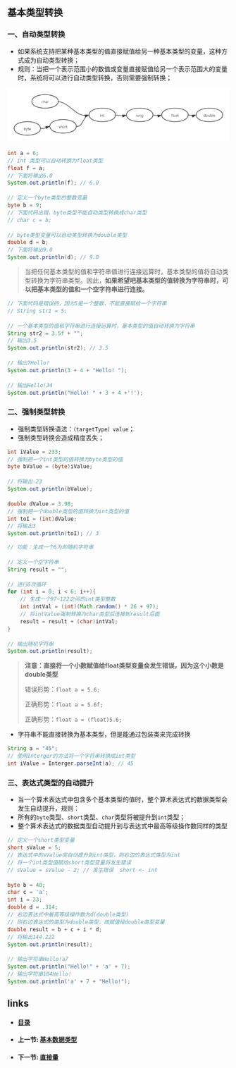 ## 基本类型转换

### 一、自动类型转换

- 如果系统支持把某种基本类型的值直接赋值给另一种基本类型的变量，这种方式成为自动类型转换；
- 规则：当把一个表示范围小的数值或变量直接赋值给另一个表示范围大的变量时，系统将可以进行自动类型转换，否则需要强制转换；

![未命名文件](assets/01.6/未命名文件.png)

```java
int a = 6;
// int 类型可以自动转换为float类型
float f = a;
// 下面将输出6.0
System.out.println(f); // 6.0

// 定义一个byte类型的整数变量
byte b = 9;
// 下面代码出错，byte类型不能自动类型转换成char类型
// char c = b;

// byte类型变量可以自动类型转换为double类型
double d = b;
// 下面将输出9.0
System.out.println(d); // 9.0
```

>当把任何基本类型的值和字符串值进行连接运算时，基本类型的值将自动类型转换为字符串类型。因此，**如果希望吧基本类型的值转换为字符串时，可以把基本类型的值和一个空字符串进行连接。**

```java
// 下面代码是错误的，因为5是一个整数，不能直接赋给一个字符串
// String str1 = 5;

// 一个基本类型的值和字符串进行连接运算时，基本类型的值自动转换为字符串
String str2 = 3.5f + "";
// 输出3.5
System.out.println(str2); // 3.5

// 输出7Hello!
System.out.println(3 + 4 + "Hello! ");

// 输出Hello!34
System.out.println("Hello! " + 3 + 4 +'!');
```

### 二、强制类型转换

- 强制类型转换语法：`（targetType）value`；
- 强制类型转换会造成精度丢失；

```java
int iValue = 233;
// 强制把一个int类型的值转换为byte类型的值
byte bValue = (byte)iValue;

// 将输出-23
System.out.println(bValue);

double dValue = 3.98;
// 强制把一个double类型的值转换为int类型的值
int toI = (int)dValue;
// 将输出3
System.out.println(toI); // 3
```

```java
// 功能：生成一个6为的随机字符串

// 定义一个空字符串
String result = "";

// 进行6次循环
for (int i = 0; i < 6; i++){
    // 生成一个97~122之间的int类型整数
    int intVal = (int)(Math.random() * 26 + 97);
    // 将intValue强制转换为char类型后连接到result后面
    result = result + (char)intVal;
}

// 输出随机字符串
System.out.println(result);
```

>**注意：直接将一个小数赋值给float类型变量会发生错误，因为这个小数是double类型**
>
>错误形势：`float a = 5.6;` 
>
>正确形势：`float a = 5.6f;` 
>
>正确形势：`float a = (float)5.6;` 

- 字符串不能直接转换为基本类型，但是能通过包装类来完成转换

```java
String a = "45";
// 使用Interger的方法将一个字符串转换成int类型
int iValue = Interger.parseInt(a); // 45
```

### 三、表达式类型的自动提升

- 当一个算术表达式中包含多个基本类型的值时，整个算术表达式的数据类型会发生自动提升，规则：
- 所有的`byte`类型、`short`类型、`char`类型将被提升到`int`类型；
- 整个算术表达式的数据类型自动提升到与表达式中最高等级操作数同样的类型

```java
// 定义一个short类型变量
short sValue = 5;
// 表达式中的sValue奖自动提升到int类型，则右边的表达式类型为int
// 将一个int类型值赋给short类型变量将发生错误
// sValue = sValue - 2; // 发生错误  short <- int

byte b = 40;
char c = 'a';
int i = 23;
double d = .314;
// 右边表达式中最高等级操作数为d(double类型)
// 则右边表达式的类型为double类型，故赋值给double类型变量
double result = b + c + i * d;
// 将输出144.222
System.out.println(result);

// 输出字符串Hello!a7
System.out.println("Hello!" + 'a' + 7);
// 输出字符串104Hello!
System.out.println('a' + 7 + "Hello!");
```

## links

- #### [目录](<README.md>)

- #### 上一节: [基本数据类型](<01.5.md>)

- #### 下一节: [直接量](<01.7.md>)